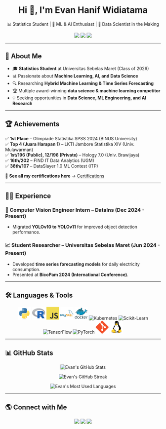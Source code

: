 <h1 align="center">Hi 👋, I'm Evan Hanif Widiatama</h1>
<p align="center">📊 Statistics Student | 🤖 ML & AI Enthusiast | 🚀 Data Scientist in the Making</p>

<p align="center">
  <a href="https://evanhfw.github.io/" target="_blank"><img src="https://img.shields.io/badge/Website-evanhfw.github.io-blue?style=for-the-badge&logo=google-chrome&logoColor=white"></a>
  <a href="https://www.linkedin.com/in/evanhfw/" target="_blank"><img src="https://img.shields.io/badge/LinkedIn-evanhanif-%230077B5?style=for-the-badge&logo=linkedin&logoColor=white"></a>
  <a href="https://www.kaggle.com/vnn777" target="_blank"><img src="https://img.shields.io/badge/Kaggle-vnn777-%23009FFD?style=for-the-badge&logo=kaggle&logoColor=white"></a>
</p>

---

## 🚀 About Me  
- 🎓 **Statistics Student** at Universitas Sebelas Maret (Class of 2026)  
- 📊 Passionate about **Machine Learning, AI, and Data Science**  
- 🔍 Researching **Hybrid Machine Learning & Time Series Forecasting**  
- 🏆 Multiple award-winning **data science & machine learning competitor**  
- 💡 Seeking opportunities in **Data Science, ML Engineering, and AI Research**  

---

## 🏆 Achievements  
✅ **1st Place** – Olimpiade Statistika SPSS 2024 (BINUS University)  
✅ **Top 4 (Juara Harapan 1)** – LKTI Jambore Statistika XIV (Univ. Mulawarman)  
✅ **1st/196 (Public), 12/196 (Private)** – Hology 7.0 (Univ. Brawijaya)  
✅ **16th/202** – FIND IT Data Analytics (UGM)  
✅ **38th/107** – DataSlayer 1.0 ML Contest (ITP)  

📜 **See all my certifications here** → [Certifications](https://evanhfw.github.io/certifications/)  

---

## 🧑‍💻 Experience  

### 🎯 **Computer Vision Engineer Intern** – DataIns (Dec 2024 - Present)  
- Migrated **YOLOv10 to YOLOv11** for improved object detection performance.  

### 📈 **Student Researcher** – Universitas Sebelas Maret (Jun 2024 - Present)  
- Developed **time series forecasting models** for daily electricity consumption.  
- Presented at **BicoPam 2024 (International Conference)**.  

---

## 🛠 Languages & Tools  

<p align="center">
  <img src="https://raw.githubusercontent.com/devicons/devicon/master/icons/python/python-original.svg" alt="Python" width="42" height="42" />
  <img src="https://raw.githubusercontent.com/devicons/devicon/master/icons/r/r-original.svg" alt="R" width="42" height="42" />
  <img src="https://raw.githubusercontent.com/devicons/devicon/master/icons/javascript/javascript-original.svg" alt="JavaScript" width="42" height="42" />
  <img src="https://raw.githubusercontent.com/devicons/devicon/master/icons/mysql/mysql-original-wordmark.svg" alt="MySQL" width="42" height="42" />
  <img src="https://raw.githubusercontent.com/devicons/devicon/master/icons/docker/docker-original-wordmark.svg" alt="Docker" width="42" height="42" />
  <img src="https://www.vectorlogo.zone/logos/kubernetes/kubernetes-icon.svg" alt="Kubernetes" width="42" height="42" />
  <img src="https://upload.wikimedia.org/wikipedia/commons/0/05/Scikit_learn_logo_small.svg" alt="Scikit-Learn" width="42" height="42" />
  <img src="https://www.vectorlogo.zone/logos/tensorflow/tensorflow-icon.svg" alt="TensorFlow" width="42" height="42" />
  <img src="https://www.vectorlogo.zone/logos/pytorch/pytorch-icon.svg" alt="PyTorch" width="42" height="42" />
  <img src="https://raw.githubusercontent.com/devicons/devicon/master/icons/git/git-original.svg" alt="Git" width="42" height="42" />
  <img src="https://raw.githubusercontent.com/devicons/devicon/master/icons/linux/linux-original.svg" alt="Linux" width="42" height="42" />
</p>

---

## 📊 GitHub Stats  

<p align="center">
  <img src="https://github-readme-stats.vercel.app/api?username=evanhfw&show_icons=true&theme=tokyonight" alt="Evan's GitHub Stats" />
</p>

<p align="center">
  <img src="https://github-readme-streak-stats.herokuapp.com/?user=evanhfw&theme=tokyonight" alt="Evan's GitHub Streak" />
</p>

<p align="center">
  <img src="https://github-readme-stats.vercel.app/api/top-langs?username=evanhfw&layout=compact&theme=tokyonight" alt="Evan's Most Used Languages" />
</p>

---

## 🌎 Connect with Me  

<p align="center">
  <a href="https://www.linkedin.com/in/evanhfw" target="_blank"><img src="https://img.shields.io/badge/LinkedIn-evanhanif-%230077B5?style=for-the-badge&logo=linkedin&logoColor=white"></a>
  <a href="https://www.kaggle.com/vnn777" target="_blank"><img src="https://img.shields.io/badge/Kaggle-vnn777-%23009FFD?style=for-the-badge&logo=kaggle&logoColor=white"></a>
  <a href="https://www.instagram.com/evanhfw" target="_blank"><img src="https://img.shields.io/badge/Instagram-evanhfw-%23E4405F?style=for-the-badge&logo=instagram&logoColor=white"></a>
</p>
